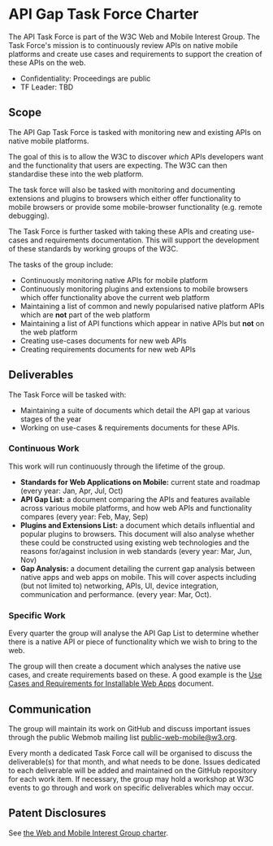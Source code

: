 # API Gap Task Force Charter

The API Task Force is part of the W3C Web and Mobile Interest Group.  The Task Force's mission is to continuously review APIs on native mobile platforms and create use cases and requirements to support the creation of these APIs on the web. 

* Confidentiality: Proceedings are public
* TF Leader: TBD

## Scope

The API Gap Task Force is tasked with monitoring new and existing APIs on native mobile platforms.  

The goal of this is to allow the W3C to discover *which* APIs developers want and the functionality that users are expecting.  The W3C can then standardise these into the web platform. 

The task force will also be tasked with monitoring and documenting extensions and plugins to browsers which either offer functionality to mobile browsers or provide some mobile-browser functionality (e.g. remote debugging). 

The Task Force is further tasked with taking these APIs and creating use-cases and requirements documentation.  This will support the development of these standards by working groups of the W3C.

The tasks of the group include:

* Continuously monitoring native APIs for mobile platform
* Continuously monitoring plugins and extensions to mobile browsers which offer functionality above the current web platform
* Maintaining a list of common and newly popularised native platform APIs which are **not** part of the web platform
* Maintaining a list of API functions which appear in native APIs but **not** on the web platform
* Creating use-cases documents for new web APIs
* Creating requirements documents for new web APIs

## Deliverables
The Task Force will be tasked with:

- Maintaining a suite of documents which detail the API gap at various stages of the year
- Working on use-cases & requirements documents for these APIs.

### Continuous Work
This work will run continuously through the lifetime of the group.

* __Standards for Web Applications on Mobile:__ current state and roadmap (every year: Jan, Apr, Jul, Oct)
* __API Gap List:__ a document comparing the APIs and features available across various mobile platforms, and how web APIs and functionality compares (every year: Feb, May, Sep)
* __Plugins and Extensions List:__ a document which details influential and popular plugins to browsers.  This document will also analyse whether these could be constructed using existing web technologies and the reasons for/against inclusion in web standards (every year: Mar, Jun, Nov)
* __Gap Analysis:__ a document detailing the current gap analysis between native apps and web apps on mobile.  This will cover aspects including (but not limited to) networking, APIs, UI, device integration, communication and performance.  (every year: Mar, Oct).

### Specific Work
Every quarter the group will analyse the API Gap List to determine whether there is a native API or piece of functionality which we wish to bring to the web. 

The group will then create a document which analyses the native use cases, and create requirements based on these. A good example is the [Use Cases and Requirements for Installable Web Apps](http://w3c-webmob.github.io/installable-webapps/) document. 

## Communication
The group will maintain its work on GitHub and discuss important issues through the public Webmob mailing list [public-web-mobile@w3.org](public-web-mobile@w3.org).

Every month a dedicated Task Force call will be organised to discuss the deliverable(s) for that month, and what needs to be done. Issues dedicated to each deliverable will be added and maintained on the GitHub repository for each work item. If necessary, the group may hold a workshop at W3C events to go through and work on specific deliverables which may occur. 

## Patent Disclosures
See [the Web and Mobile Interest Group charter](http://www.w3.org/2013/07/webmobile-ig-charter.html#patentpolicy).
